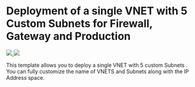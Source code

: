 ﻿# Deployment of a single VNET with 5  Custom Subnets for Firewall, Gateway and Production 

<a href="https://portal.azure.com/#create/Microsoft.Template/uri/https%3A%2F%2Fraw.githubusercontent.com%2Ftechtalkdeepak%2FAzure-VNET-with-5-Custom-Subnets-%2Fmaster%2FSubnet_5%2FSubnet_5%2fazuredeploy.json" target="_blank">
    <img src="http://azuredeploy.net/deploybutton.png"/>
</a>
<a href="http://armviz.io/#/?load=https%3A%2F%2Fraw.githubusercontent.com%2Ftechtalkdeepak%2FAzure-VNET-with-5-Custom-Subnets-%2Fmaster%2FSubnet_5%2FSubnet_5%2fazuredeploy.json" target="_blank">
    <img src="http://armviz.io/visualizebutton.png"/>
</a>

This template allows you to deploy a single VNET with 5 custom Subnets . You can fully customize the name of VNETS and Subnets along with the IP Address space.
